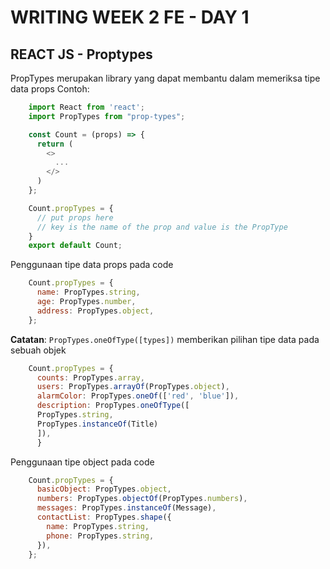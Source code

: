 # WRITING WEEK 2 FE - DAY 1
## REACT JS - Proptypes
PropTypes merupakan library yang dapat membantu dalam memeriksa tipe data props
Contoh:
```js
    import React from 'react';
    import PropTypes from "prop-types";

    const Count = (props) => {
      return (
        <>
          ...
        </>
      )
    };

    Count.propTypes = {
      // put props here
      // key is the name of the prop and value is the PropType
    }
    export default Count;
```

Penggunaan tipe data props pada code
```js
    Count.propTypes = {
      name: PropTypes.string,
      age: PropTypes.number,
      address: PropTypes.object,
    };
```
**Catatan**:
`PropTypes.oneOfType([types])` memberikan pilihan tipe data pada sebuah objek
```js
    Count.propTypes = {
      counts: PropTypes.array,
      users: PropTypes.arrayOf(PropTypes.object),
      alarmColor: PropTypes.oneOf(['red', 'blue']),
      description: PropTypes.oneOfType([
      PropTypes.string,
      PropTypes.instanceOf(Title)
      ]),
      }
```


Penggunaan tipe object pada code
```js
    Count.propTypes = {
      basicObject: PropTypes.object,
      numbers: PropTypes.objectOf(PropTypes.numbers),
      messages: PropTypes.instanceOf(Message),
      contactList: PropTypes.shape({
        name: PropTypes.string,
        phone: PropTypes.string,
      }),
    };
```
